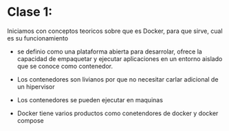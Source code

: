 # Clase 1:
Iniciamos con conceptos teoricos sobre que es Docker, para que sirve, cual es su funcionamiento


* se definio como una plataforma abierta para desarrolar, ofrece la capacidad de empaquetar y ejecutar aplicaciones en un entorno aislado que se conoce como contenedor.

* Los contenedores son livianos por que no necesitar carlar adicional de un hipervisor
* Los contenedores se pueden ejecutar en maquinas 
* Docker tiene varios productos como conetendores de docker y docker compose



